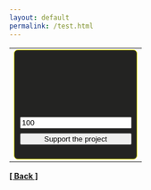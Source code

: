 ```yaml
---
layout: default
permalink: /test.html
---
```

<table cellPadding="0" cellSpacing="0"><tr><td><div style="padding:0.6em;background-color:#232322;border:1px solid #ffff00;border-radius:7px">
  <center>
    <a style="width:200px;height:100px;display:block;margin-bottom:0.6em;background:url(https://yoomoney.ru/transfer/balance-informer/balance?id=28869014&key=226A2D499DF3688B) 0 0 no-repeat"></a>
    <form action="https://yoomoney.ru/quickpay/confirm.xml" method="post"><input type="hidden" name="receiver" value="41001263743821"/>
      <input name="sum" style="width:200px;display:block;margin-bottom:0.6em" value="100"/><input type="hidden" name="origin" value="button"/><input type="hidden" name="quickpay-form" value="small"/>
      <input type="hidden" name="targets" value="Voluntary donation"/><input type="hidden" name="comment" value="Donate via My balance"/>
      <input type="submit" style="width:200px;display:block;margin-bottom:0.6em" value="Support the project"/>
  </center>
	</form></div></td></tr>
</table>



**[[ Back ]](./)**
